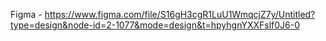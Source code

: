 Figma - https://www.figma.com/file/S16gH3cgR1LuU1WmqcjZ7y/Untitled?type=design&node-id=2-1077&mode=design&t=hpyhgnYXXFslf0J6-0

